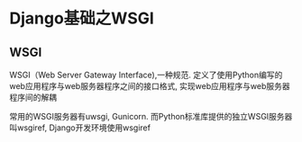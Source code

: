 # Django基础之WSGI

## WSGI

WSGI（Web Server Gateway Interface),一种规范. 定义了使用Python编写的web应用程序与web服务器程序之间的接口格式, 实现web应用程序与web服务器程序间的解耦

常用的WSGI服务器有uwsgi, Gunicorn. 而Python标准库提供的独立WSGI服务器叫wsgiref, Django开发环境使用wsgiref
